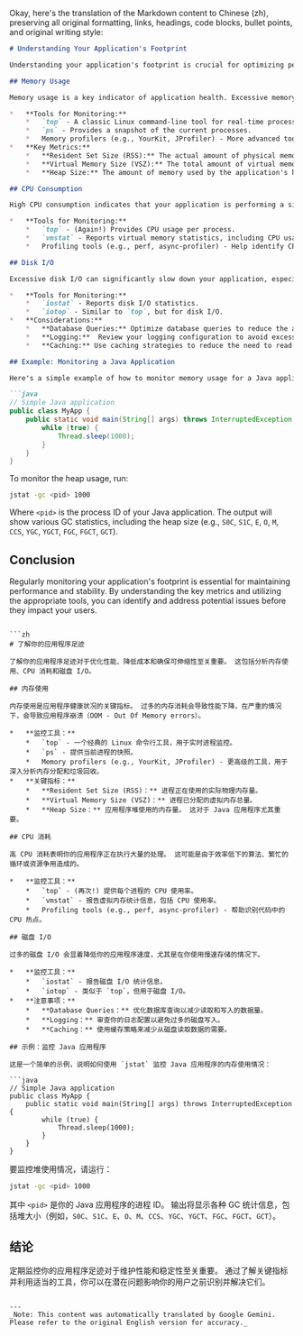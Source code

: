 Okay, here's the translation of the Markdown content to Chinese (zh), preserving all original formatting, links, headings, code blocks, bullet points, and original writing style:

```markdown
# Understanding Your Application's Footprint

Understanding your application's footprint is crucial for optimizing performance, reducing costs, and ensuring scalability.  This includes analyzing memory usage, CPU consumption, and disk I/O.

## Memory Usage

Memory usage is a key indicator of application health. Excessive memory consumption can lead to performance degradation and, in severe cases, application crashes (OOM - Out Of Memory errors).

*   **Tools for Monitoring:**
    *   `top` - A classic Linux command-line tool for real-time process monitoring.
    *   `ps` - Provides a snapshot of the current processes.
    *   Memory profilers (e.g., YourKit, JProfiler) - More advanced tools for deep analysis of memory allocation and garbage collection.
*   **Key Metrics:**
    *   **Resident Set Size (RSS):** The actual amount of physical memory a process is using.
    *   **Virtual Memory Size (VSZ):** The total amount of virtual memory the process has allocated.
    *   **Heap Size:** The amount of memory used by the application's heap.  This is particularly important for Java applications.

## CPU Consumption

High CPU consumption indicates that your application is performing a significant amount of processing. This can be due to inefficient algorithms, busy loops, or resource contention.

*   **Tools for Monitoring:**
    *   `top` - (Again!) Provides CPU usage per process.
    *   `vmstat` - Reports virtual memory statistics, including CPU usage.
    *   Profiling tools (e.g., perf, async-profiler) - Help identify CPU hotspots in your code.

## Disk I/O

Excessive disk I/O can significantly slow down your application, especially if you're using slow storage.

*   **Tools for Monitoring:**
    *   `iostat` - Reports disk I/O statistics.
    *   `iotop` - Similar to `top`, but for disk I/O.
*   **Considerations:**
    *   **Database Queries:** Optimize database queries to reduce the amount of data read and written.
    *   **Logging:**  Review your logging configuration to avoid excessive disk writes.
    *   **Caching:** Use caching strategies to reduce the need to read data from disk.

## Example: Monitoring a Java Application

Here's a simple example of how to monitor memory usage for a Java application using `jstat`:

```java
// Simple Java application
public class MyApp {
    public static void main(String[] args) throws InterruptedException {
        while (true) {
            Thread.sleep(1000);
        }
    }
}
```

To monitor the heap usage, run:

```bash
jstat -gc <pid> 1000
```

Where `<pid>` is the process ID of your Java application.  The output will show various GC statistics, including the heap size (e.g., `S0C`, `S1C`, `E`, `O`, `M`, `CCS`, `YGC`, `YGCT`, `FGC`, `FGCT`, `GCT`).

## Conclusion

Regularly monitoring your application's footprint is essential for maintaining performance and stability. By understanding the key metrics and utilizing the appropriate tools, you can identify and address potential issues before they impact your users.
```

```zh
# 了解你的应用程序足迹

了解你的应用程序足迹对于优化性能、降低成本和确保可伸缩性至关重要。 这包括分析内存使用、CPU 消耗和磁盘 I/O。

## 内存使用

内存使用是应用程序健康状况的关键指标。 过多的内存消耗会导致性能下降，在严重的情况下，会导致应用程序崩溃（OOM - Out Of Memory errors）。

*   **监控工具：**
    *   `top` - 一个经典的 Linux 命令行工具，用于实时进程监控。
    *   `ps` - 提供当前进程的快照。
    *   Memory profilers (e.g., YourKit, JProfiler) - 更高级的工具，用于深入分析内存分配和垃圾回收。
*   **关键指标：**
    *   **Resident Set Size (RSS)：** 进程正在使用的实际物理内存量。
    *   **Virtual Memory Size (VSZ)：** 进程已分配的虚拟内存总量。
    *   **Heap Size：** 应用程序堆使用的内存量。 这对于 Java 应用程序尤其重要。

## CPU 消耗

高 CPU 消耗表明你的应用程序正在执行大量的处理。 这可能是由于效率低下的算法、繁忙的循环或资源争用造成的。

*   **监控工具：**
    *   `top` - (再次!) 提供每个进程的 CPU 使用率。
    *   `vmstat` - 报告虚拟内存统计信息，包括 CPU 使用率。
    *   Profiling tools (e.g., perf, async-profiler) - 帮助识别代码中的 CPU 热点。

## 磁盘 I/O

过多的磁盘 I/O 会显着降低你的应用程序速度，尤其是在你使用慢速存储的情况下。

*   **监控工具：**
    *   `iostat` - 报告磁盘 I/O 统计信息。
    *   `iotop` - 类似于 `top`，但用于磁盘 I/O。
*   **注意事项：**
    *   **Database Queries：** 优化数据库查询以减少读取和写入的数据量。
    *   **Logging：** 审查你的日志配置以避免过多的磁盘写入。
    *   **Caching：** 使用缓存策略来减少从磁盘读取数据的需要。

## 示例：监控 Java 应用程序

这是一个简单的示例，说明如何使用 `jstat` 监控 Java 应用程序的内存使用情况：

```java
// Simple Java application
public class MyApp {
    public static void main(String[] args) throws InterruptedException {
        while (true) {
            Thread.sleep(1000);
        }
    }
}
```

要监控堆使用情况，请运行：

```bash
jstat -gc <pid> 1000
```

其中 `<pid>` 是你的 Java 应用程序的进程 ID。 输出将显示各种 GC 统计信息，包括堆大小（例如，`S0C`、`S1C`、`E`、`O`、`M`、`CCS`、`YGC`、`YGCT`、`FGC`、`FGCT`、`GCT`）。

## 结论

定期监控你的应用程序足迹对于维护性能和稳定性至关重要。 通过了解关键指标并利用适当的工具，你可以在潜在问题影响你的用户之前识别并解决它们。
```

---
_Note: This content was automatically translated by Google Gemini. Please refer to the original English version for accuracy._